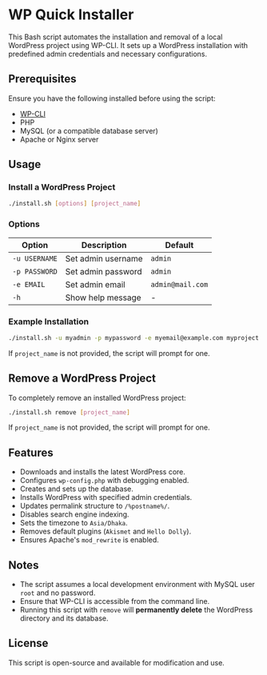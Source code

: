 # WP Quick Installer
This Bash script automates the installation and removal of a local WordPress project using WP-CLI. It sets up a WordPress installation with predefined admin credentials and necessary configurations.

## Prerequisites
Ensure you have the following installed before using the script:
- [WP-CLI](https://wp-cli.org/)
- PHP
- MySQL (or a compatible database server)
- Apache or Nginx server

## Usage

### Install a WordPress Project
```sh
./install.sh [options] [project_name]
```

### Options
| Option | Description | Default |
|--------|-------------|---------|
| `-u USERNAME` | Set admin username | `admin` |
| `-p PASSWORD` | Set admin password | `admin` |
| `-e EMAIL` | Set admin email | `admin@mail.com` |
| `-h` | Show help message | - |

### Example Installation
```sh
./install.sh -u myadmin -p mypassword -e myemail@example.com myproject
```
If `project_name` is not provided, the script will prompt for one.

## Remove a WordPress Project
To completely remove an installed WordPress project:
```sh
./install.sh remove [project_name]
```
If `project_name` is not provided, the script will prompt for one.

## Features
- Downloads and installs the latest WordPress core.
- Configures `wp-config.php` with debugging enabled.
- Creates and sets up the database.
- Installs WordPress with specified admin credentials.
- Updates permalink structure to `/%postname%/`.
- Disables search engine indexing.
- Sets the timezone to `Asia/Dhaka`.
- Removes default plugins (`Akismet` and `Hello Dolly`).
- Ensures Apache's `mod_rewrite` is enabled.

## Notes
- The script assumes a local development environment with MySQL user `root` and no password.
- Ensure that WP-CLI is accessible from the command line.
- Running this script with `remove` will **permanently delete** the WordPress directory and its database.

## License
This script is open-source and available for modification and use.

